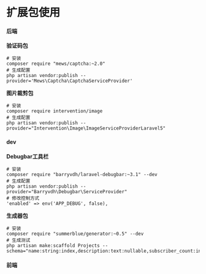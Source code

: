 # 扩展包使用

#### 后端

**验证码包**

```
# 安装
composer require "mews/captcha:~2.0"
# 生成配置
php artisan vendor:publish --provider='Mews\Captcha\CaptchaServiceProvider'
```

**图片裁剪包**

```
# 安装
composer require intervention/image
# 生成配置
php artisan vendor:publish --provider="Intervention\Image\ImageServiceProviderLaravel5"
```

#### dev

**Debugbar工具栏**

```
# 安装
composer require "barryvdh/laravel-debugbar:~3.1" --dev
# 生成配置
php artisan vendor:publish --provider="Barryvdh\Debugbar\ServiceProvider"
# 修改控制方式
'enabled' => env('APP_DEBUG', false),
```

**生成器包**

```
# 安装
composer require "summerblue/generator:~0.5" --dev
# 生成测试
php artisan make:scaffold Projects --schema="name:string:index,description:text:nullable,subscriber_count:integer:unsigned:default(0)"
```

#### 前端



